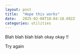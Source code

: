 ```yaml
---
layout: post
title:  "Hope this works"
date:   2025-02-08T18:04:18.692Z
categories: utilities
---
```


Blah blah blah blah okay okay !!

Try again
